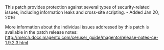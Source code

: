 This patch provides protection against several types of security-related issues, including information leaks and cross-site scripting. - Added Jan 20, 2016

More information about the individual issues addressed by this patch is available in the patch release notes:  
http://merch.docs.magento.com/ce/user_guide/magento/release-notes-ce-1.9.2.3.html
